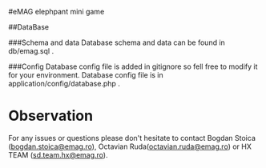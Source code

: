 #eMAG elephpant mini game

##DataBase

###Schema and data
Database schema and data can be found in db/emag.sql .

###Config
Database config file is added in gitignore so fell free to modify it for your environment.
Database config file is in application/config/database.php .

# Observation
For any issues or questions please don't hesitate to contact Bogdan Stoica (bogdan.stoica@emag.ro), Octavian Ruda(octavian.ruda@emag.ro) or HX TEAM (sd.team.hx@emag.ro).